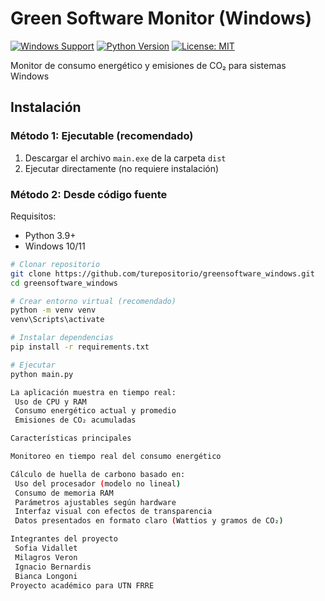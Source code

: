 # Green Software Monitor (Windows)

[![Windows Support](https://img.shields.io/badge/Windows-Supported-blue)](https://www.microsoft.com/windows)
[![Python Version](https://img.shields.io/badge/python-3.9%2B-blue)](https://www.python.org/)
[![License: MIT](https://img.shields.io/badge/license-MIT-green.svg)](LICENSE)

Monitor de consumo energético y emisiones de CO₂ para sistemas Windows

## Instalación

### Método 1: Ejecutable (recomendado)
1. Descargar el archivo `main.exe` de la carpeta `dist`
2. Ejecutar directamente (no requiere instalación)

### Método 2: Desde código fuente
Requisitos:
- Python 3.9+
- Windows 10/11

```bash
# Clonar repositorio
git clone https://github.com/turepositorio/greensoftware_windows.git
cd greensoftware_windows

# Crear entorno virtual (recomendado)
python -m venv venv
venv\Scripts\activate

# Instalar dependencias
pip install -r requirements.txt

# Ejecutar
python main.py

La aplicación muestra en tiempo real:
 Uso de CPU y RAM
 Consumo energético actual y promedio
 Emisiones de CO₂ acumuladas

Características principales

Monitoreo en tiempo real del consumo energético

Cálculo de huella de carbono basado en:
 Uso del procesador (modelo no lineal)
 Consumo de memoria RAM
 Parámetros ajustables según hardware
 Interfaz visual con efectos de transparencia
 Datos presentados en formato claro (Wattios y gramos de CO₂)

Integrantes del proyecto
 Sofia Vidallet
 Milagros Veron
 Ignacio Bernardis
 Bianca Longoni
Proyecto académico para UTN FRRE
